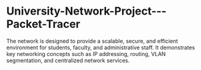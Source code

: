 # University-Network-Project---Packet-Tracer
The network is designed to provide a scalable, secure, and efficient environment for students, faculty, and administrative staff. It demonstrates key networking concepts such as IP addressing, routing, VLAN segmentation, and centralized network services.
